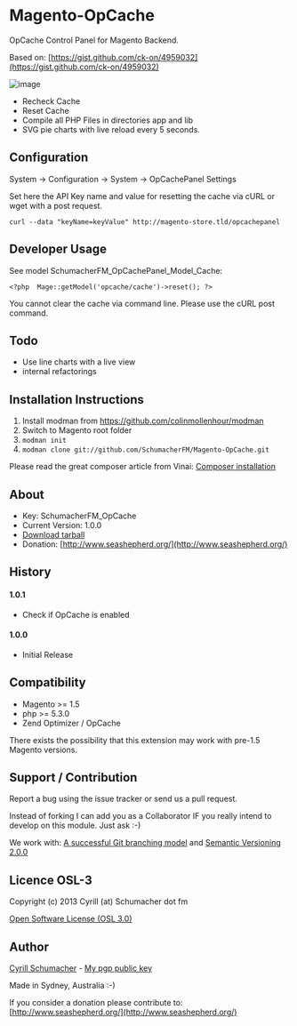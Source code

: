 Magento-OpCache
===============

OpCache Control Panel for Magento Backend.

Based on: [https://gist.github.com/ck-on/4959032](https://gist.github.com/ck-on/4959032)

![image](https://raw.github.com/SchumacherFM/Magento-OpCache/master/doc/Magento-OpCache-PS1.jpg)

- Recheck Cache
- Reset Cache
- Compile all PHP Files in directories app and lib
- SVG pie charts with live reload every 5 seconds.


Configuration
-------------

System -> Configuration -> System -> OpCachePanel Settings

Set here the API Key name and value for resetting the cache via cURL or wget with a post request.

```
curl --data "keyName=keyValue" http://magento-store.tld/opcachepanel
```


Developer Usage
---------------

See model SchumacherFM_OpCachePanel_Model_Cache:

```
<?php  Mage::getModel('opcache/cache')->reset(); ?>
```
You cannot clear the cache via command line. Please use the cURL post command.

Todo
----

- Use line charts with a live view
- internal refactorings



Installation Instructions
-------------------------
1. Install modman from https://github.com/colinmollenhour/modman
2. Switch to Magento root folder
3. `modman init`
4. `modman clone git://github.com/SchumacherFM/Magento-OpCache.git`

Please read the great composer article from Vinai: [Composer installation](http://magebase.com/magento-tutorials/composer-with-magento/)

About
-----

- Key: SchumacherFM_OpCache
- Current Version: 1.0.0
- [Download tarball](https://github.com/SchumacherFM/Magento-OpCache/tags)
- Donation: [http://www.seashepherd.org/](http://www.seashepherd.org/)

History
-------

#### 1.0.1

- Check if OpCache is enabled

#### 1.0.0

- Initial Release


Compatibility
-------------

- Magento >= 1.5
- php >= 5.3.0
- Zend Optimizer / OpCache

There exists the possibility that this extension may work with pre-1.5 Magento versions.

Support / Contribution
----------------------

Report a bug using the issue tracker or send us a pull request.

Instead of forking I can add you as a Collaborator IF you really intend to develop on this module. Just ask :-)

We work with: [A successful Git branching model](http://nvie.com/posts/a-successful-git-branching-model/) and [Semantic Versioning 2.0.0](http://semver.org/)

Licence OSL-3
-------------

Copyright (c) 2013 Cyrill (at) Schumacher dot fm

[Open Software License (OSL 3.0)](http://opensource.org/licenses/osl-3.0.php)

Author
------

[Cyrill Schumacher](https://github.com/SchumacherFM) - [My pgp public key](http://www.schumacher.fm/cyrill.asc)

Made in Sydney, Australia :-)

If you consider a donation please contribute to: [http://www.seashepherd.org/](http://www.seashepherd.org/)
